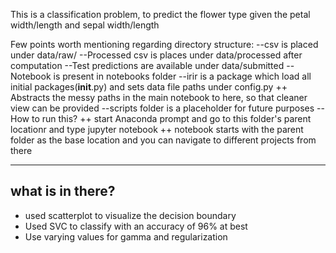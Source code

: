 This is a classification problem, to predict the flower type given the petal width/length and sepal width/length

Few points worth mentioning regarding directory structure:
--csv is placed under data/raw/
--Processed csv is places under data/processed after computation
--Test predictions are available under data/submitted
--Notebook is present in notebooks folder
--irir is a package which load all initial packages(__init__.py) and sets data file paths under config.py
  ++ Abstracts the messy paths in the main notebook to here, so that cleaner view can be provided
--scripts folder is a placeholder for future purposes
--How to run this?
  ++ start Anaconda prompt and go to this folder's parent locationr and type jupyter notebook
  ++ notebook starts with the parent folder as the base location and you can navigate to different projects from there



-------------------------------------------------- 
what is in there?
--------------------------------------------------
- used scatterplot to visualize the decision boundary
- Used SVC to classify with an accuracy of 96% at best
- Use varying values for gamma and regularization
